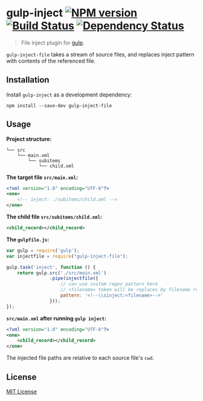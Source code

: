 # gulp-inject [![NPM version][npm-image]][npm-url] [![Build Status][travis-image]][travis-url] [![Dependency Status][depstat-image]][depstat-url]

> File inject plugin for [gulp](https://github.com/wearefractal/gulp). 

`gulp-inject-file` takes a stream of source files, and replaces inject pattern with contents of the referenced file. 

## Installation

Install `gulp-inject` as a development dependency:

```shell
npm install --save-dev gulp-inject-file
```

## Usage

**Project structure:**

```
└── src
    └── main.xml
     	└── subitems
       	  	└── child.xml
```

**The target file `src/main.xml`:**

```xml
<?xml version="1.0" encoding="UTF-8"?>
<one>
	<!-- inject: ./subitems/child.xml -->
</one>
```

**The child file `src/subitems/child.xml`:**

```xml
<child_record></child_record>
```

**The `gulpfile.js`:**

```javascript
var gulp = require('gulp');
var injectfile = require("gulp-inject-file");

gulp.task('inject', function () {
	return gulp.src('./src/main.xml')
				.pipe(injectfile({
					// can use custom regex pattern here
					// <filename> token will be replaces by filename regex pattern.
					pattern: '<!--\\sinject:<filename>-->'
				}));
});
```

**`src/main.xml` after running `gulp inject`:**

```xml
<?xml version="1.0" encoding="UTF-8"?>
<one>
	<child_record></child_record>
</one>
```

The injected file paths are relative to each source file's `cwd`.


## License

[MIT License](http://en.wikipedia.org/wiki/MIT_License)

[npm-url]: https://npmjs.org/package/gulp-inject-file
[npm-image]: https://badge.fury.io/js/gulp-inject-file.svg

[travis-url]: http://travis-ci.org/klei/gulp-inject-file
[travis-image]: https://secure.travis-ci.org/klei/gulp-inject-file.svg?branch=master

[depstat-url]: https://david-dm.org/klei/gulp-inject-file
[depstat-image]: https://david-dm.org/klei/gulp-inject-file.svg
